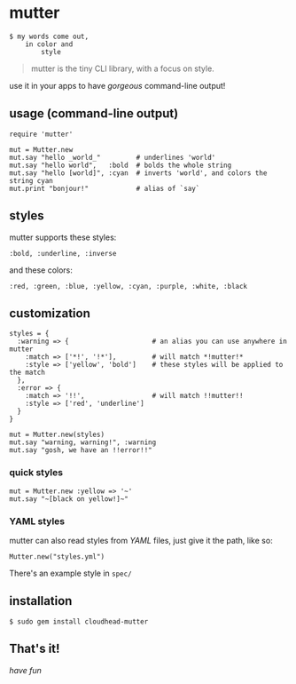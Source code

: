 mutter
======

    $ my words come out, 
        in color and
            style

> mutter is the tiny CLI library, with a focus on style.

use it in your apps to have _gorgeous_ command-line output!

usage (command-line output)
---------------------------

    require 'mutter'

    mut = Mutter.new
    mut.say "hello _world_"         # underlines 'world'
    mut.say "hello world",   :bold  # bolds the whole string
    mut.say "hello [world]", :cyan  # inverts 'world', and colors the string cyan
    mut.print "bonjour!"            # alias of `say`

styles
------
mutter supports these styles:

    :bold, :underline, :inverse

and these colors:

    :red, :green, :blue, :yellow, :cyan, :purple, :white, :black

customization
-------------

    styles = {
      :warning => {                     # an alias you can use anywhere in mutter
        :match => ['*!', '!*'],         # will match *!mutter!*
        :style => ['yellow', 'bold']    # these styles will be applied to the match
      },
      :error => {
        :match => '!!',                 # will match !!mutter!!
        :style => ['red', 'underline']
      }
    }
    
    mut = Mutter.new(styles)
    mut.say "warning, warning!", :warning
    mut.say "gosh, we have an !!error!!"
    
### quick styles

    mut = Mutter.new :yellow => '~'
    mut.say "~[black on yellow!]~"

### YAML styles

mutter can also read styles from _YAML_ files, just give it the path, like so:

    Mutter.new("styles.yml")

There's an example style in `spec/`

installation
------------

    $ sudo gem install cloudhead-mutter
    
That's it!
----------

_have fun_
